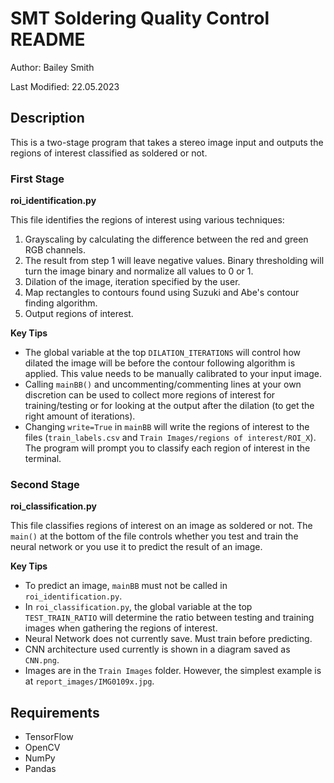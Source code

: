# SMT Soldering Quality Control README

Author: Bailey Smith

Last Modified: 22.05.2023

## Description

This is a two-stage program that takes a stereo image input and outputs the regions of interest classified as soldered or not.

### First Stage

**roi_identification.py**

This file identifies the regions of interest using various techniques:

1. Grayscaling by calculating the difference between the red and green RGB channels.
2. The result from step 1 will leave negative values. Binary thresholding will turn the image binary and normalize all values to 0 or 1.
3. Dilation of the image, iteration specified by the user.
4. Map rectangles to contours found using Suzuki and Abe's contour finding algorithm.
5. Output regions of interest.

**Key Tips**

- The global variable at the top `DILATION_ITERATIONS` will control how dilated the image will be before the contour following algorithm is applied. This value needs to be manually calibrated to your input image.
- Calling `mainBB()` and uncommenting/commenting lines at your own discretion can be used to collect more regions of interest for training/testing or for looking at the output after the dilation (to get the right amount of iterations).
- Changing `write=True` in `mainBB` will write the regions of interest to the files (`train_labels.csv` and `Train Images/regions of interest/ROI_X`). The program will prompt you to classify each region of interest in the terminal.

### Second Stage

**roi_classification.py**

This file classifies regions of interest on an image as soldered or not. The `main()` at the bottom of the file controls whether you test and train the neural network or you use it to predict the result of an image.

**Key Tips**

- To predict an image, `mainBB` must not be called in `roi_identification.py`.
- In `roi_classification.py`, the global variable at the top `TEST_TRAIN_RATIO` will determine the ratio between testing and training images when gathering the regions of interest.
- Neural Network does not currently save. Must train before predicting.
- CNN architecture used currently is shown in a diagram saved as `CNN.png`.
- Images are in the `Train Images` folder. However, the simplest example is at `report_images/IMG0109x.jpg`.

## Requirements 
- TensorFlow
- OpenCV
- NumPy
- Pandas